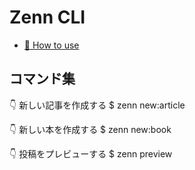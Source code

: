 # Zenn CLI

- [📘 How to use](https://zenn.dev/zenn/articles/zenn-cli-guide)

## コマンド集

👇 新しい記事を作成する
$ zenn new:article

👇 新しい本を作成する
$ zenn new:book

👇 投稿をプレビューする
$ zenn preview
